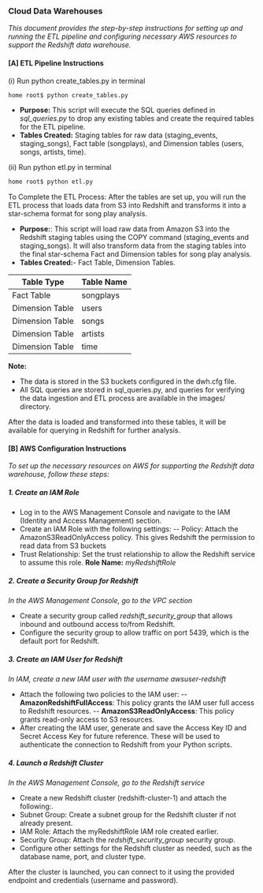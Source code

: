 ### Cloud Data Warehouses

_This document provides the step-by-step instructions for setting up and running the ETL pipeline and configuring necessary AWS resources to support the Redshift data warehouse._

#### [A] ETL Pipeline Instructions
(i) Run python create_tables.py in terminal
```sh
home root$ python create_tables.py
```
- **Purpose:** This script will execute the SQL queries defined in _sql_queries.py_ to drop any existing tables and create the required tables for the ETL pipeline.
- **Tables Created:** Staging tables for raw data (staging_events, staging_songs), Fact table (songplays), and Dimension tables (users, songs, artists, time).

(ii) Run python etl.py in terminal 
```sh
home root$ python etl.py
```
To Complete the ETL Process: After the tables are set up, you will run the ETL process that loads data from S3 into Redshift and transforms it into a star-schema format for song play analysis.

- **Purpose:**: This script will load raw data from Amazon S3 into the Redshift staging tables using the COPY command (staging_events and staging_songs). It will also transform data from the staging tables into the final star-schema Fact and Dimension tables for song play analysis.
- **Tables Created:**- Fact Table, Dimension Tables.

| Table Type | Table Name |
| ------ | ------ |
| Fact Table | songplays |
| Dimension Table | users |
| Dimension Table | songs |
| Dimension Table | artists |
| Dimension Table | time |

**Note:** 
- The data is stored in the S3 buckets configured in the dwh.cfg file.
- All SQL queries are stored in sql_queries.py, and queries for verifying the data ingestion and ETL process are available in the images/ directory.

After the data is loaded and transformed into these tables, it will be available for querying in Redshift for further analysis.

#### [B] AWS Configuration Instructions

_To set up the necessary resources on AWS for supporting the Redshift data warehouse, follow these steps:_

##### 1. Create an IAM Role

- Log in to the AWS Management Console and navigate to the IAM (Identity and Access Management) section.
- Create an IAM Role with the following settings:
-- Policy: Attach the AmazonS3ReadOnlyAccess policy. This gives Redshift the permission to read data from S3 buckets
- Trust Relationship: Set the trust relationship to allow the Redshift service to assume this role.
**Role Name:** _myRedshiftRole_



##### 2. Create a Security Group for Redshift
_In the AWS Management Console, go to the VPC section_
- Create a security group called _redshift_security_group_ that allows inbound and outbound access to/from Redshift.
- Configure the security group to allow traffic on port 5439, which is the default port for Redshift.

##### 3. Create an IAM User for Redshift
_In IAM, create a new IAM user with the username awsuser-redshift_
- Attach the following two policies to the IAM user:
-- **AmazonRedshiftFullAccess**: This policy grants the IAM user full access to Redshift resources.
-- **AmazonS3ReadOnlyAccess**: This policy grants read-only access to S3 resources.
- After creating the IAM user, generate and save the Access Key ID and Secret Access Key for future reference. These will be used to authenticate the connection to Redshift from your Python scripts.

##### 4. Launch a Redshift Cluster
_In the AWS Management Console, go to the Redshift service_
- Create a new Redshift cluster (redshift-cluster-1) and attach the following:.
- Subnet Group: Create a subnet group for the Redshift cluster if not already present.
- IAM Role: Attach the myRedshiftRole IAM role created earlier.
- Security Group: Attach the _redshift_security_group_ security group.
- Configure other settings for the Redshift cluster as needed, such as the database name, port, and cluster type.

After the cluster is launched, you can connect to it using the provided endpoint and credentials (username and password).


